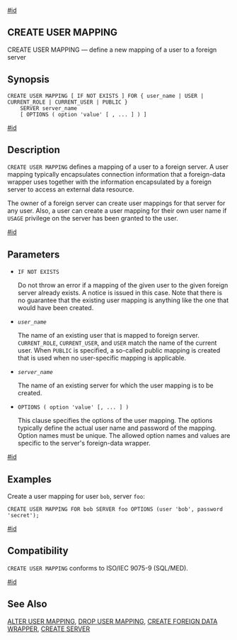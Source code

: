 [#id](#SQL-CREATEUSERMAPPING)

## CREATE USER MAPPING

CREATE USER MAPPING — define a new mapping of a user to a foreign server

## Synopsis

```
CREATE USER MAPPING [ IF NOT EXISTS ] FOR { user_name | USER | CURRENT_ROLE | CURRENT_USER | PUBLIC }
    SERVER server_name
    [ OPTIONS ( option 'value' [ , ... ] ) ]
```

[#id](#id-1.9.3.96.5)

## Description

`CREATE USER MAPPING` defines a mapping of a user to a foreign server. A user mapping typically encapsulates connection information that a foreign-data wrapper uses together with the information encapsulated by a foreign server to access an external data resource.

The owner of a foreign server can create user mappings for that server for any user. Also, a user can create a user mapping for their own user name if `USAGE` privilege on the server has been granted to the user.

[#id](#id-1.9.3.96.6)

## Parameters

- `IF NOT EXISTS`

  Do not throw an error if a mapping of the given user to the given foreign server already exists. A notice is issued in this case. Note that there is no guarantee that the existing user mapping is anything like the one that would have been created.

- _`user_name`_

  The name of an existing user that is mapped to foreign server. `CURRENT_ROLE`, `CURRENT_USER`, and `USER` match the name of the current user. When `PUBLIC` is specified, a so-called public mapping is created that is used when no user-specific mapping is applicable.

- _`server_name`_

  The name of an existing server for which the user mapping is to be created.

- `OPTIONS ( option 'value' [, ... ] )`

  This clause specifies the options of the user mapping. The options typically define the actual user name and password of the mapping. Option names must be unique. The allowed option names and values are specific to the server's foreign-data wrapper.

[#id](#id-1.9.3.96.7)

## Examples

Create a user mapping for user `bob`, server `foo`:

```
CREATE USER MAPPING FOR bob SERVER foo OPTIONS (user 'bob', password 'secret');
```

[#id](#id-1.9.3.96.8)

## Compatibility

`CREATE USER MAPPING` conforms to ISO/IEC 9075-9 (SQL/MED).

[#id](#id-1.9.3.96.9)

## See Also

[ALTER USER MAPPING](sql-alterusermapping), [DROP USER MAPPING](sql-dropusermapping), [CREATE FOREIGN DATA WRAPPER](sql-createforeigndatawrapper), [CREATE SERVER](sql-createserver)
